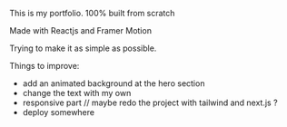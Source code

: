 This is my portfolio. 100% built from scratch

Made with Reactjs and Framer Motion

Trying to make it as simple as possible.

Things to improve:
- add an animated background at the hero section
- change the text with my own
- responsive part // maybe redo the project with tailwind and next.js ?
- deploy somewhere